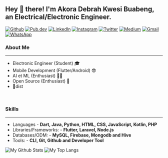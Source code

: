 ## Hey 👋 there! I'm Akora Debrah Kwesi Buabeng, an Electrical/Electronic Engineer. ##

[![Github](https://img.shields.io/badge/-Github-000?style=flat-square&logo=Github&logoColor=white)](https://github.com/Akora-IngDKB)
[![Pub.dev](https://img.shields.io/badge/-Pub.dev-000?style=flat-square&logo=dart&color=blue)](https://pub.dev/publishers/akora-ingdkb.me/packages)
[![LinkedIn](https://img.shields.io/badge/-LinkedIn-blue?style=flat-square&logo=Linkedin&logoColor=white)](https://www.linkedin.com/in/kwesi-buabeng-debrah/)
[![Instagram](https://img.shields.io/badge/-Instagram-c13584?style=flat-square&labelColor=c13584&logo=instagram&logoColor=white)](https://www.instagram.com/akora_ingdkb/)
[![Twitter](https://img.shields.io/badge/-Twitter-1ca0f1?style=flat-square&labelColor=1ca0f1&logo=twitter&logoColor=white&link=https://twitter.com/Akora_IngDKB)](https://twitter.com/Akora_IngDKB)
[![Medium](https://img.shields.io/badge/-Medium-03a57a?style=flat-square&labelColor=000000&color=black&logo=Medium&link=https://medium.com/@akora-ingdkb)](https://medium.com/@akora-ingdkb)
[![Gmail](https://img.shields.io/badge/-Gmail-c14438?style=flat-square&logo=Gmail&logoColor=white)](mailto:akoraingdkb@gmail.com)
[![WhatsApp](https://img.shields.io/badge/WHATSAPP-%2325D366.svg?&style=flat-square&logo=whatsapp&logoColor=white)](https://wa.link/l79tfa)
<br>

### About Me ###
----------------------------------------------------------------------------------------------------------------------------
- Electronic Engineer (Student) 🎓
- Mobile Development (Flutter/Android) 😎
- AI et ML (Enthusiast) 🧘‍♂️
- Open Source (Enthusiast) 🤡
- 🎹dist  
<br>

### Skills ###
----------------------------------------------------------------------------------------------------------------------------
- Languages - **Dart, Java, Python, HTML, CSS,  JavaScript, Kotlin, PHP**
- Libraries/Frameworks: - **Flutter, Laravel, Node.js**
- Databases/ODM: - **MySQL, Firebase, Mongodb and Hive**
- Tools: - **CLI, Git, Github and Developer Tool**

![My Github Stats](https://github-readme-stats.vercel.app/api?username=Akora-IngDKB&count_private=true&show_icons=true&theme=radical)
![My Top Langs](https://github-readme-stats.vercel.app/api/top-langs/?username=Akora-IngDKB&hide=javascript)
